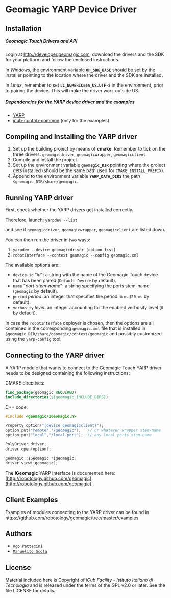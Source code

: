 Geomagic YARP Device Driver
===========================

## Installation

##### Geomagic Touch Drivers and API
Login at http://developer.geomagic.com, download the drivers and the SDK
for your platform and follow the enclosed instructions.

In _Windows_, the environment variable **`OH_SDK_BASE`** should be set by the installer
pointing to the location where the driver and the SDK are installed.

In _Linux_, remember to set **`LC_NUMERIC=en_US.UTF-8`** in the environment,
prior to pairing the device. This will make the driver work outside US.

##### Dependencies for the YARP device driver and the examples
- [YARP](https://github.com/robotology/yarp)
- [icub-contrib-common](https://github.com/robotology/icub-contrib-common) (only for the examples)

## Compiling and Installing the YARP driver
1. Set up the building project by means of **cmake**. Remember to tick on the three drivers: `geomagicdriver`,
`geomagicwrapper`, `geomagicclient`.
2. Compile and install the project.
3. Set up the environment variable **`geomagic_DIR`** pointing where the project gets installed
(should be the same path used for `CMAKE_INSTALL_PREFIX`).
4. Append to the environment variable **`YARP_DATA_DIRS`** the path `$geomagic_DIR/share/geomagic`.

## Running YARP driver
First, check whether the YARP drivers got installed correctly.

Therefore, launch: `yarpdev --list`

and see if `geomagicdriver`, `geomagicwrapper`, `geomagicclient` are listed down.

You can then run the driver in two ways:

1. `yarpdev --device geomagicdriver [option-list]`
2. `robotInterface --context geomagic --config geomagic.xml`

The available options are:
- `device-id` "_id_": a string with the name of the Geomagic Touch device that has been paired (`Default Device` by default).
- `name` "_port-stem-name_": a string specifying the ports stem-name (`geomagic` by default).
- `period` _period_: an integer that specifies the period in `ms` (`20 ms` by default).
- `verbosity` _level_: an integer accounting for the enabled verbosity level (`0` by default).

In case the `robotInterface` deployer is chosen, then the options are all contained in the corresponding
`geomagic.xml` file that is installed in `$geomagic_DIR/share/geomagic/context/geomagic` and possibly customized using the `yarp-config` tool.

## Connecting to the YARP driver
A YARP module that wants to connect to the Geomagic Touch YARP driver needs to be designed containing the following instructions:

CMAKE directives:
```cmake
find_package(geomagic REQUIRED)
include_directories(${geomagic_INCLUDE_DIRS})
```

C++ code:
```cpp
#include <geomagic/IGeomagic.h>

Property option("(device geomagicclient)");
option.put("remote","/geomagic");   // or whatever wrapper stem-name
option.put("local","/local-port");  // any local ports stem-name

PolyDriver driver;
driver.open(option);

geomagic::IGeomagic *igeomagic;
driver.view(igeomagic);
```

The **IGeomagic** YARP interface is documented here: [http://robotology.github.com/geomagic](http://robotology.github.com/geomagic).

## Client Examples
Examples of modules connecting to the YARP driver can be found in
https://github.com/robotology/geomagic/tree/master/examples

## Authors
- [`Ugo Pattacini`](https://github.com/pattacini)
- [`Manuelito Scola`](https://github.com/manuelitoscola)

## License

Material included here is Copyright of _iCub Facility - Istituto Italiano di
Tecnologia_ and is released under the terms of the GPL v2.0 or later.
See the file LICENSE for details.
